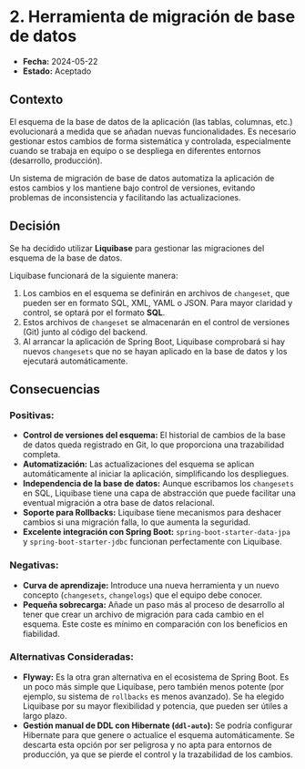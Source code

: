 # 2. Herramienta de migración de base de datos

*   **Fecha:** 2024-05-22
*   **Estado:** Aceptado

## Contexto

El esquema de la base de datos de la aplicación (las tablas, columnas, etc.) evolucionará a medida que se añadan nuevas funcionalidades. Es necesario gestionar estos cambios de forma sistemática y controlada, especialmente cuando se trabaja en equipo o se despliega en diferentes entornos (desarrollo, producción).

Un sistema de migración de base de datos automatiza la aplicación de estos cambios y los mantiene bajo control de versiones, evitando problemas de inconsistencia y facilitando las actualizaciones.

## Decisión

Se ha decidido utilizar **Liquibase** para gestionar las migraciones del esquema de la base de datos.

Liquibase funcionará de la siguiente manera:
1.  Los cambios en el esquema se definirán en archivos de `changeset`, que pueden ser en formato SQL, XML, YAML o JSON. Para mayor claridad y control, se optará por el formato **SQL**.
2.  Estos archivos de `changeset` se almacenarán en el control de versiones (Git) junto al código del backend.
3.  Al arrancar la aplicación de Spring Boot, Liquibase comprobará si hay nuevos `changesets` que no se hayan aplicado en la base de datos y los ejecutará automáticamente.

## Consecuencias

### Positivas:
*   **Control de versiones del esquema:** El historial de cambios de la base de datos queda registrado en Git, lo que proporciona una trazabilidad completa.
*   **Automatización:** Las actualizaciones del esquema se aplican automáticamente al iniciar la aplicación, simplificando los despliegues.
*   **Independencia de la base de datos:** Aunque escribamos los `changesets` en SQL, Liquibase tiene una capa de abstracción que puede facilitar una eventual migración a otra base de datos relacional.
*   **Soporte para Rollbacks:** Liquibase tiene mecanismos para deshacer cambios si una migración falla, lo que aumenta la seguridad.
*   **Excelente integración con Spring Boot:** `spring-boot-starter-data-jpa` y `spring-boot-starter-jdbc` funcionan perfectamente con Liquibase.

### Negativas:
*   **Curva de aprendizaje:** Introduce una nueva herramienta y un nuevo concepto (`changesets`, `changelogs`) que el equipo debe conocer.
*   **Pequeña sobrecarga:** Añade un paso más al proceso de desarrollo al tener que crear un archivo de migración para cada cambio en el esquema. Este coste es mínimo en comparación con los beneficios en fiabilidad.

### Alternativas Consideradas:
*   **Flyway:** Es la otra gran alternativa en el ecosistema de Spring Boot. Es un poco más simple que Liquibase, pero también menos potente (por ejemplo, su sistema de `rollbacks` es menos avanzado). Se ha elegido Liquibase por su mayor flexibilidad y potencia, que pueden ser útiles a largo plazo.
*   **Gestión manual de DDL con Hibernate (`ddl-auto`):** Se podría configurar Hibernate para que genere o actualice el esquema automáticamente. Se descarta esta opción por ser peligrosa y no apta para entornos de producción, ya que se pierde el control y la trazabilidad de los cambios. 